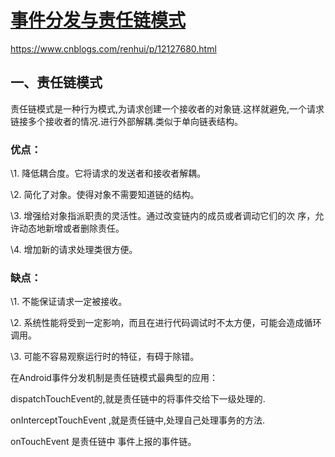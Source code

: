 # [事件分发与责任链模式](https://www.cnblogs.com/renhui/p/12127680.html)

https://www.cnblogs.com/renhui/p/12127680.html

## 一、责任链模式

责任链模式是一种行为模式,为请求创建一个接收者的对象链.这样就避免,一个请求链接多个接收者的情况.进行外部解耦.类似于单向链表结构。



### 优点：

\1. 降低耦合度。它将请求的发送者和接收者解耦。

\2. 简化了对象。使得对象不需要知道链的结构。

\3. 增强给对象指派职责的灵活性。通过改变链内的成员或者调动它们的次 序，允许动态地新增或者删除责任。

\4. 增加新的请求处理类很方便。

### 缺点：

\1. 不能保证请求一定被接收。

\2. 系统性能将受到一定影响，而且在进行代码调试时不太方便，可能会造成循环调用。

\3. 可能不容易观察运行时的特征，有碍于除错。

在Android事件分发机制是责任链模式最典型的应用：

dispatchTouchEvent的,就是责任链中的将事件交给下一级处理的.

onInterceptTouchEvent ,就是责任链中,处理自己处理事务的方法.

onTouchEvent 是责任链中 事件上报的事件链。
